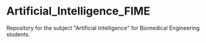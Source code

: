 # Artificial_Intelligence_FIME
Repository for the subject "Artificial Intelligence" for Biomedical Engineering students. 
